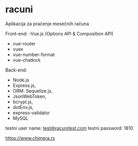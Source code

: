 # racuni

Aplikacija za praćenje mesečnih računa

Front-end:
  -Vue.js (Options API & Composition API)
  - vue-router
  - vuex
  - vue-number-format
  - vue-chatkick
  
Back-end:
  - Node.js 
  - Express.js,
  - ORM: Sequelize.js,
  - JsonWebToken,
  - bcrypt.js,
  - dotEnv.js,
  - express-validator
  - MySQL
  
  
  
  
  testni user name: test@racunitest.com
  testni password: 1810
  
  
  https://www.chimera.rs

